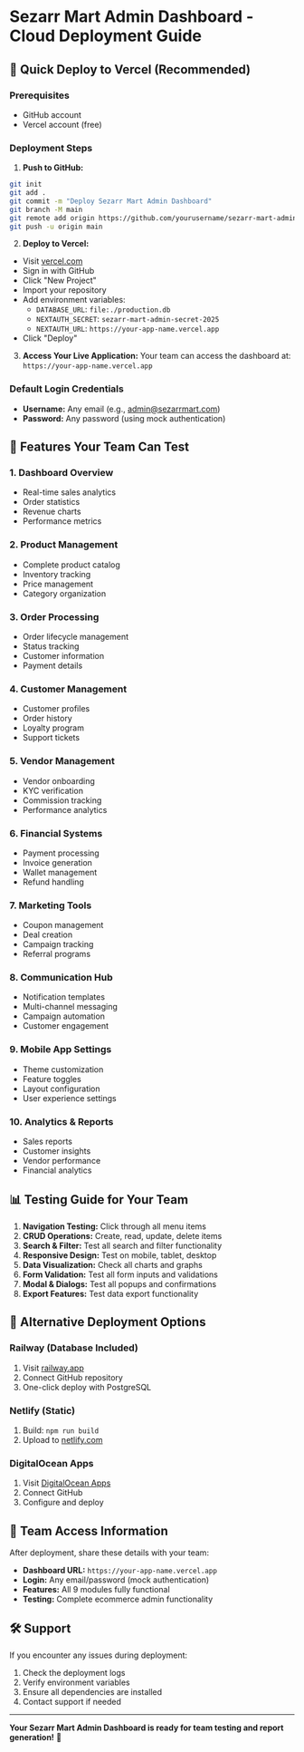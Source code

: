 # Sezarr Mart Admin Dashboard - Cloud Deployment Guide

## 🚀 Quick Deploy to Vercel (Recommended)

### Prerequisites
- GitHub account
- Vercel account (free)

### Deployment Steps

1. **Push to GitHub:**
```bash
git init
git add .
git commit -m "Deploy Sezarr Mart Admin Dashboard"
git branch -M main
git remote add origin https://github.com/yourusername/sezarr-mart-admin.git
git push -u origin main
```

2. **Deploy to Vercel:**
- Visit [vercel.com](https://vercel.com)
- Sign in with GitHub
- Click "New Project"
- Import your repository
- Add environment variables:
  - `DATABASE_URL`: `file:./production.db`
  - `NEXTAUTH_SECRET`: `sezarr-mart-admin-secret-2025`
  - `NEXTAUTH_URL`: `https://your-app-name.vercel.app`
- Click "Deploy"

3. **Access Your Live Application:**
Your team can access the dashboard at: `https://your-app-name.vercel.app`

### Default Login Credentials
- **Username:** Any email (e.g., admin@sezarrmart.com)
- **Password:** Any password (using mock authentication)

## 🌟 Features Your Team Can Test

### 1. Dashboard Overview
- Real-time sales analytics
- Order statistics
- Revenue charts
- Performance metrics

### 2. Product Management
- Complete product catalog
- Inventory tracking
- Price management
- Category organization

### 3. Order Processing
- Order lifecycle management
- Status tracking
- Customer information
- Payment details

### 4. Customer Management
- Customer profiles
- Order history
- Loyalty program
- Support tickets

### 5. Vendor Management
- Vendor onboarding
- KYC verification
- Commission tracking
- Performance analytics

### 6. Financial Systems
- Payment processing
- Invoice generation
- Wallet management
- Refund handling

### 7. Marketing Tools
- Coupon management
- Deal creation
- Campaign tracking
- Referral programs

### 8. Communication Hub
- Notification templates
- Multi-channel messaging
- Campaign automation
- Customer engagement

### 9. Mobile App Settings
- Theme customization
- Feature toggles
- Layout configuration
- User experience settings

### 10. Analytics & Reports
- Sales reports
- Customer insights
- Vendor performance
- Financial analytics

## 📊 Testing Guide for Your Team

1. **Navigation Testing:** Click through all menu items
2. **CRUD Operations:** Create, read, update, delete items
3. **Search & Filter:** Test all search and filter functionality
4. **Responsive Design:** Test on mobile, tablet, desktop
5. **Data Visualization:** Check all charts and graphs
6. **Form Validation:** Test all form inputs and validations
7. **Modal & Dialogs:** Test all popups and confirmations
8. **Export Features:** Test data export functionality

## 🔧 Alternative Deployment Options

### Railway (Database Included)
1. Visit [railway.app](https://railway.app)
2. Connect GitHub repository
3. One-click deploy with PostgreSQL

### Netlify (Static)
1. Build: `npm run build`
2. Upload to [netlify.com](https://netlify.com)

### DigitalOcean Apps
1. Visit [DigitalOcean Apps](https://cloud.digitalocean.com/apps)
2. Connect GitHub
3. Configure and deploy

## 📧 Team Access Information

After deployment, share these details with your team:

- **Dashboard URL:** `https://your-app-name.vercel.app`
- **Login:** Any email/password (mock authentication)
- **Features:** All 9 modules fully functional
- **Testing:** Complete ecommerce admin functionality

## 🛠️ Support

If you encounter any issues during deployment:
1. Check the deployment logs
2. Verify environment variables
3. Ensure all dependencies are installed
4. Contact support if needed

---

**Your Sezarr Mart Admin Dashboard is ready for team testing and report generation!** 🎉